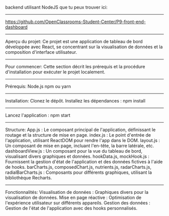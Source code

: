 backend utilisant NodeJS que tu peux trouver ici:
*****
https://github.com/OpenClassrooms-Student-Center/P9-front-end-dashboard


*****
Aperçu du projet:
Ce projet est une application de tableau de bord développée avec React, se concentrant sur la visualisation de données et la composition d'interface utilisateur.

*****
Pour commencer:
Cette section décrit les prérequis et la procédure d'installation pour exécuter le projet localement.

*****
Prérequis:
Node.js
npm ou yarn

*****
Installation:
Clonez le dépôt.
Installez les dépendances :
npm install

*****
Lancez l'application :
npm start

*****
Structure:
App.js : Le composant principal de l'application, définissant le routage et la structure de mise en page.
index.js : Le point d'entrée de l'application, utilisant ReactDOM pour rendre l'app dans le DOM.
layout.js : Un composant de mise en page, incluant l'en-tête, la barre latérale, etc.
dashboardView.js : Un composant pour la vue du tableau de bord, visualisant divers graphiques et données.
hookData.js, mockHook.js : Fournissent la gestion d'état de l'application et des données fictives à l'aide de hooks.
barCharts.js, composedChart.js, nutrients.js, radarCharts.js, radialBarCharts.js : Composants pour différents graphiques, utilisant la bibliothèque Recharts.

*****
Fonctionnalités:
Visualisation de données : Graphiques divers pour la visualisation de données.
Mise en page réactive : Optimisation de l'expérience utilisateur sur différents appareils.
Gestion des données : Gestion de l'état de l'application avec des hooks personnalisés.
